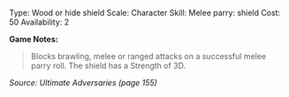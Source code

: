 Type: Wood or hide shield
Scale: Character
Skill: Melee parry: shield
Cost: 50
Availability: 2

**Game Notes:** 
> Blocks brawling, melee or ranged attacks on a successful melee parry roll. The shield has a Strength of 3D.

*Source: Ultimate Adversaries (page 155)*